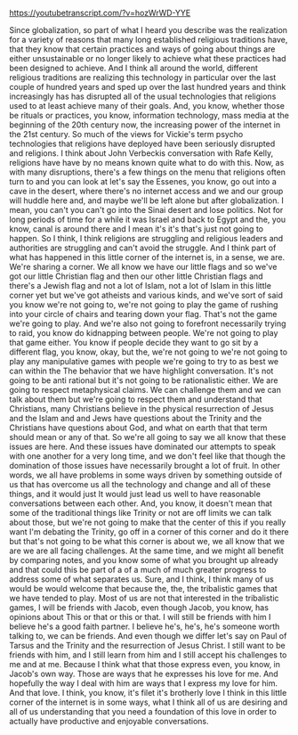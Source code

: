 https://youtubetranscript.com/?v=hozWrWD-YYE

 Since globalization, so part of what I heard you describe was the realization for a variety of reasons that many long established religious traditions have, that they know that certain practices and ways of going about things are either unsustainable or no longer likely to achieve what these practices had been designed to achieve. And I think all around the world, different religious traditions are realizing this technology in particular over the last couple of hundred years and sped up over the last hundred years and think increasingly has has disrupted all of the usual technologies that religions used to at least achieve many of their goals. And, you know, whether those be rituals or practices, you know, information technology, mass media at the beginning of the 20th century now, the increasing power of the internet in the 21st century. So much of the views for Vickie's term psycho technologies that religions have deployed have been seriously disrupted and religions. I think about John Verbeckis conversation with Rafe Kelly, religions have have by no means known quite what to do with this. Now, as with many disruptions, there's a few things on the menu that religions often turn to and you can look at let's say the Essenes, you know, go out into a cave in the desert, where there's no internet access and we and our group will huddle here and, and maybe we'll be left alone but after globalization. I mean, you can't you can't go into the Sinai desert and lose politics. Not for long periods of time for a while it was Israel and back to Egypt and the, you know, canal is around there and I mean it's it's that's just not going to happen. So I think, I think religions are struggling and religious leaders and authorities are struggling and can't avoid the struggle. And I think part of what has happened in this little corner of the internet is, in a sense, we are. We're sharing a corner. We all know we have our little flags and so we've got our little Christian flag and then our other little Christian flags and there's a Jewish flag and not a lot of Islam, not a lot of Islam in this little corner yet but we've got atheists and various kinds, and we've sort of said you know we're not going to, we're not going to play the game of rushing into your circle of chairs and tearing down your flag. That's not the game we're going to play. And we're also not going to forefront necessarily trying to raid, you know do kidnapping between people. We're not going to play that game either. You know if people decide they want to go sit by a different flag, you know, okay, but the, we're not going to we're not going to play any manipulative games with people we're going to try to as best we can within the The behavior that we have highlight conversation. It's not going to be anti rational but it's not going to be rationalistic either. We are going to respect metaphysical claims. We can challenge them and we can talk about them but we're going to respect them and understand that Christians, many Christians believe in the physical resurrection of Jesus and the Islam and and Jews have questions about the Trinity and the Christians have questions about God, and what on earth that that term should mean or any of that. So we're all going to say we all know that these issues are here. And these issues have dominated our attempts to speak with one another for a very long time, and we don't feel like that though the domination of those issues have necessarily brought a lot of fruit. In other words, we all have problems in some ways driven by something outside of us that has overcome us all the technology and change and all of these things, and it would just It would just lead us well to have reasonable conversations between each other. And, you know, it doesn't mean that some of the traditional things like Trinity or not are off limits we can talk about those, but we're not going to make that the center of this if you really want I'm debating the Trinity, go off in a corner of this corner and do it there but that's not going to be what this corner is about we, we all know that we are we are all facing challenges. At the same time, and we might all benefit by comparing notes, and you know some of what you brought up already and that could this be part of a of a much of much greater progress to address some of what separates us. Sure, and I think, I think many of us would be would welcome that because the, the, the tribalistic games that we have tended to play. Most of us are not that interested in the tribalistic games, I will be friends with Jacob, even though Jacob, you know, has opinions about This or that or this or that. I will still be friends with him I believe he's a good faith partner. I believe he's, he's, he's someone worth talking to, we can be friends. And even though we differ let's say on Paul of Tarsus and the Trinity and the resurrection of Jesus Christ. I still want to be friends with him, and I still learn from him and I still accept his challenges to me and at me. Because I think what that those express even, you know, in Jacob's own way. Those are ways that he expresses his love for me. And hopefully the way I deal with him are ways that I express my love for him. And that love. I think, you know, it's filet it's brotherly love I think in this little corner of the internet is in some ways, what I think all of us are desiring and all of us understanding that you need a foundation of this love in order to actually have productive and enjoyable conversations.
